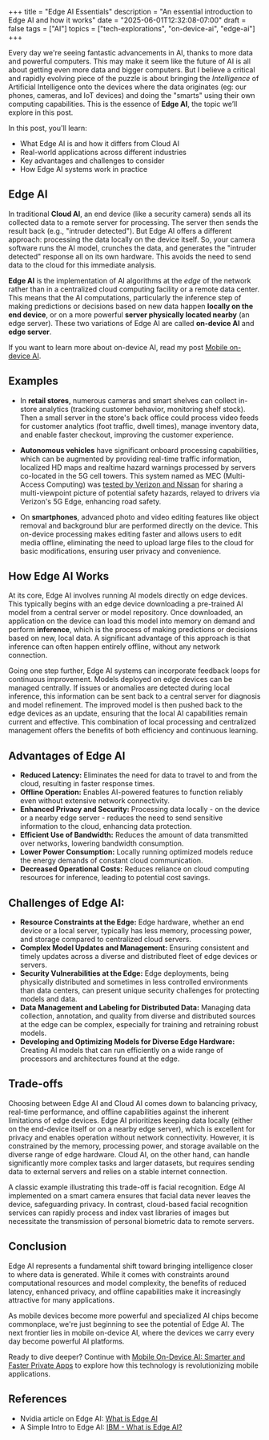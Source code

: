 +++
title = "Edge AI Essentials"
description = "An essential introduction to Edge AI and how it works"
date = "2025-06-01T12:32:08-07:00"
draft = false
tags = ["AI"]
topics = ["tech-explorations", "on-device-ai", "edge-ai"]
+++

Every day we're seeing fantastic advancements in AI, thanks to more data and powerful computers. This may make it seem like the future of AI is all about getting even more data and bigger computers. But I believe a critical and rapidly evolving piece of the puzzle is about bringing the *Intelligence* of Artificial Intelligence onto the devices where the data originates (eg: our phones, cameras, and IoT devices) and doing the "smarts" using their own computing capabilities. This is the essence of **Edge AI**, the topic we’ll explore in this post.

In this post, you'll learn:
- What Edge AI is and how it differs from Cloud AI
- Real-world applications across different industries
- Key advantages and challenges to consider
- How Edge AI systems work in practice

## Edge AI
In traditional **Cloud AI**, an end device (like a security camera) sends all its collected data to a remote server for processing. The server then sends the result back (e.g., "intruder detected"). But Edge AI offers a different approach: processing the data locally on the device itself. So, your camera software runs the AI model, crunches the data, and generates the "intruder detected" response all on its own hardware. This avoids the need to send data to the cloud for this immediate analysis.

**Edge AI** is the implementation of AI algorithms at the *edge* of the network rather than in a centralized cloud computing facility or a remote data center. This means that the AI computations, particularly the inference step of making predictions or decisions based on new data happen **locally on the end device**, or on a more powerful **server physically located nearby** (an edge server). These two variations of Edge AI are called **on-device AI** and **edge server**.

If you want to learn more about on-device AI, read my post [Mobile on-device AI](/post/mobile-on-device-ai).

## Examples
- In **retail stores**, numerous cameras and smart shelves can collect in-store analytics (tracking customer behavior, monitoring shelf stock). Then a small server in the store's back office could process video feeds for customer analytics (foot traffic, dwell times), manage inventory data, and enable faster checkout, improving the customer experience.

- **Autonomous vehicles** have significant onboard processing capabilities, which can be augmented by providing real-time traffic information, localized HD maps and realtime hazard warnings processed by servers co-located in the 5G cell towers. This system named as MEC (Multi-Access Computing) was [tested by Verizon and Nissan](https://www.rcrwireless.com/20211021/telco-cloud/verizon-and-nissan-demonstrate-edge-computing-for-improved-connected-vehicle-communication) for sharing a multi-viewpoint picture of potential safety hazards, relayed to drivers via Verizon's 5G Edge, enhancing road safety.

- On **smartphones**, advanced photo and video editing features like object removal and background blur are performed directly on the device. This on-device processing makes editing faster and allows users to edit media offline, eliminating the need to upload large files to the cloud for basic modifications, ensuring user privacy and convenience.

## How Edge AI Works
At its core, Edge AI involves running AI models directly on edge devices. This typically begins with an edge device downloading a pre-trained AI model from a central server or model repository. Once downloaded, an application on the device can load this model into memory on demand and perform **inference**, which is the process of making predictions or decisions based on new, local data. A significant advantage of this approach is that inference can often happen entirely offline, without any network connection.

Going one step further, Edge AI systems can incorporate feedback loops for continuous improvement. Models deployed on edge devices can be managed centrally. If issues or anomalies are detected during local inference, this information can be sent back to a central server for diagnosis and model refinement. The improved model is then pushed back to the edge devices as an update, ensuring that the local AI capabilities remain current and effective. This combination of local processing and centralized management offers the benefits of both efficiency and continuous learning.

## Advantages of Edge AI
*   **Reduced Latency:** Eliminates the need for data to travel to and from the cloud, resulting in faster response times.
*   **Offline Operation:** Enables AI-powered features to function reliably even without extensive network connectivity.
*   **Enhanced Privacy and Security:** Processing data locally - on the device or a nearby edge server - reduces the need to send sensitive information to the cloud, enhancing data protection.
*   **Efficient Use of Bandwidth:** Reduces the amount of data transmitted over networks, lowering bandwidth consumption.
*   **Lower Power Consumption:** Locally running optimized models reduce the energy demands of constant cloud communication.
*   **Decreased Operational Costs:** Reduces reliance on cloud computing resources for inference, leading to potential cost savings.

## Challenges of Edge AI:

*   **Resource Constraints at the Edge:** Edge hardware, whether an end device or a local server, typically has less memory, processing power, and storage compared to centralized cloud servers.
*   **Complex Model Updates and Management:** Ensuring consistent and timely updates across a diverse and distributed fleet of edge devices or servers.
*   **Security Vulnerabilities at the Edge:** Edge deployments, being physically distributed and sometimes in less controlled environments than data centers, can present unique security challenges for protecting models and data.
*   **Data Management and Labeling for Distributed Data:** Managing data collection, annotation, and quality from diverse and distributed sources at the edge can be complex, especially for training and retraining robust models.
*   **Developing and Optimizing Models for Diverse Edge Hardware:** Creating AI models that can run efficiently on a wide range of processors and architectures found at the edge.

## Trade-offs   
Choosing between Edge AI and Cloud AI comes down to balancing privacy, real-time performance, and offline capabilities against the inherent limitations of edge devices. Edge AI prioritizes keeping data locally (either on the end-device itself or on a nearby edge server), which is excellent for privacy and enables operation without network connectivity. However, it is constrained by the memory, processing power, and storage available on the diverse range of edge hardware. Cloud AI, on the other hand, can handle significantly more complex tasks and larger datasets, but requires sending data to external servers and relies on a stable internet connection.

A classic example illustrating this trade-off is facial recognition. Edge AI implemented on a smart camera ensures that facial data never leaves the device, safeguarding privacy. In contrast, cloud-based facial recognition services can rapidly process and index vast libraries of images but necessitate the transmission of personal biometric data to remote servers.

## Conclusion

Edge AI represents a fundamental shift toward bringing intelligence closer to where data is generated. While it comes with constraints around computational resources and model complexity, the benefits of reduced latency, enhanced privacy, and offline capabilities make it increasingly attractive for many applications.

As mobile devices become more powerful and specialized AI chips become commonplace, we're just beginning to see the potential of Edge AI. The next frontier lies in mobile on-device AI, where the devices we carry every day become powerful AI platforms.

Ready to dive deeper? Continue with [Mobile On-Device AI: Smarter and Faster Private Apps](/post/mobile-on-device-ai/) to explore how this technology is revolutionizing mobile applications.

## References
* Nvidia article on Edge AI: [What is Edge AI](https://blogs.nvidia.com/blog/what-is-edge-ai/)
* A Simple Intro to Edge AI: [IBM - What is Edge AI?](https://www.ibm.com/think/topics/edge-ai)